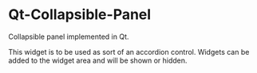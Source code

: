 Qt-Collapsible-Panel
====================

Collapsible panel implemented in Qt.  
  
This widget is to be used as sort of an accordion control. Widgets can be added to the widget area and will be shown or hidden.